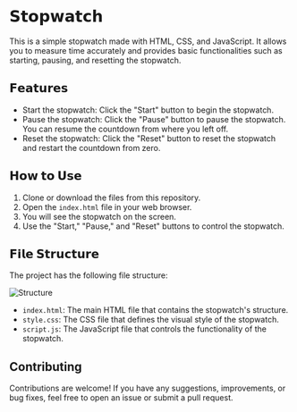 # 𝗦𝘁𝗼𝗽𝘄𝗮𝘁𝗰𝗵

This is a simple stopwatch made with HTML, CSS, and JavaScript. It allows you to measure time accurately and provides basic functionalities such as starting, pausing, and resetting the stopwatch.

## 𝗙𝗲𝗮𝘁𝘂𝗿𝗲𝘀
- Start the stopwatch: Click the "Start" button to begin the stopwatch.
- Pause the stopwatch: Click the "Pause" button to pause the stopwatch. You can resume the countdown from where you left off.
- Reset the stopwatch: Click the "Reset" button to reset the stopwatch and restart the countdown from zero.

## 𝗛𝗼𝘄 𝘁𝗼 𝗨𝘀𝗲
1. Clone or download the files from this repository.
2. Open the `index.html` file in your web browser.
3. You will see the stopwatch on the screen.
4. Use the "Start," "Pause," and "Reset" buttons to control the stopwatch.

## 𝗙𝗶𝗹𝗲 𝗦𝘁𝗿𝘂𝗰𝘁𝘂𝗿𝗲

The project has the following file structure:

![Structure](https://github.com/ByAlyck/Stopwatch/assets/113322342/74331728-96e9-41c8-a08d-9a4dea5ebd30)



- `index.html`: The main HTML file that contains the stopwatch's structure.
- `style.css`: The CSS file that defines the visual style of the stopwatch.
- `script.js`: The JavaScript file that controls the functionality of the stopwatch.

## Contributing
Contributions are welcome! If you have any suggestions, improvements, or bug fixes, feel free to open an issue or submit a pull request.
